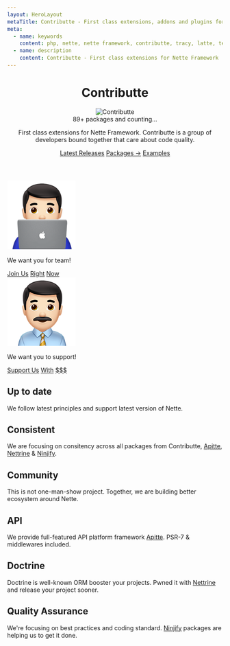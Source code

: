 ```yaml
---
layout: HeroLayout
metaTitle: Contributte - First class extensions, addons and plugins for Nette Framework. Planty of examples and tricks for Nette.
meta:
  - name: keywords
    content: php, nette, nette framework, contributte, tracy, latte, templates, database, extensions, addons, plugins
  - name: description
    content: Contributte - First class extensions for Nette Framework
---
```


<header class="text-center">
  <h1 class="hidden">Contributte</h1>
  <div class="flex mt-6">
    <div class="flex-1">
      <img src="/contributte.png" class="m-auto" alt="Contributte" title="Contributte logo" width="150">
    </div>
    <div class="flex-1 flex flex-col leading-tight">
      <span class="text-8xl">89+</span>
      <span class="text-gray-600 text-base font-bold">packages and counting...</span>
    </div>
  </div>
  <p class="text-2xl text-gray-600 mt-6">
    First class extensions for Nette Framework.
    Contributte is a group of developers bound together that care about code quality.
  </p>
  <div class="mt-6">
    <a href="/releases/" class="bg-blue-600 hover:bg-blue-700 text-white font-bold py-2 px-4 rounded mb-4 inline-block">Latest Releases</a>
    <a href="/packages/" class="bg-blue-600 hover:bg-blue-700 text-white font-bold py-2 px-4 rounded mb-4 inline-block">Packages →</a>
    <a href="/examples/" class="bg-blue-600 hover:bg-blue-700 text-white font-bold py-2 px-4 rounded mb-4 inline-block">Examples</a>
  </div>
</header>

<div class="flex my-12 justify-center">
  <div class="max-w-sm bg-white shadow-lg rounded-lg overflow-hidden mx-4 my-2">
    <div class="sm:flex sm:items-center px-6 py-4">
      <img class="block mx-auto sm:mx-0 sm:flex-shrink-0 h-16" src="https://raw.githubusercontent.com/iamcal/emoji-data/master/img-apple-160/1f468-1f3fb-200d-1f4bb.png"/>
      <div class="mt-4 sm:mt-0 sm:ml-4 text-center sm:text-left">
        <p class="text-xl font-bold leading-tight">We want you for team!</p>
        <div class="mt-4">
          <a href="/about.html" class="text-blue-600 hover:text-white hover:bg-blue-600 border border-blue-600 text-xs font-semibold rounded-full px-4 py-1 leading-normal">Join Us</a>
          <a href="/about.html" class="text-blue-600 hover:text-white hover:bg-blue-600 border border-blue-600 text-xs font-semibold rounded-full px-4 py-1 leading-normal">Right</a>
          <a href="/about.html" class="text-blue-600 hover:text-white hover:bg-blue-600 border border-blue-600 text-xs font-semibold rounded-full px-4 py-1 leading-normal">Now</a>
        </div>
      </div>
    </div>
  </div>

  <div class="max-w-sm bg-white shadow-lg rounded-lg overflow-hidden mx-4 my-2">
    <div class="sm:flex sm:items-center px-6 py-4">
      <img class="block mx-auto sm:mx-0 sm:flex-shrink-0 h-16" src="https://raw.githubusercontent.com/iamcal/emoji-data/master/img-apple-160/1f468-1f3fb-200d-1f4bc.png"/>
      <div class="mt-4 sm:mt-0 sm:ml-4 text-center sm:text-left">
        <p class="text-xl font-bold leading-tight">We want you to support!</p>
        <div class="mt-4">
          <a href="/partners.html" class="text-blue-600 hover:text-white hover:bg-blue-600 border border-blue-600 text-xs font-semibold rounded-full px-4 py-1 leading-normal">Support Us</a>
          <a href="/partners.html" class="text-blue-600 hover:text-white hover:bg-blue-600 border border-blue-600 text-xs font-semibold rounded-full px-4 py-1 leading-normal">With</a>
          <a href="/partners.html" class="text-blue-600 hover:text-white hover:bg-blue-600 border border-blue-600 text-xs font-semibold rounded-full px-4 py-1 leading-normal">$$$</a>
        </div>
      </div>
    </div>
  </div>
</div>

<div class="mt-12 flex flex-wrap">
  <div class="md:w-1/3 sm:w-100 px-4 pb-6">
    <h2 class="text-2xl font-medium">Up to date</h2>
    <p>We follow latest principles and support latest version of Nette.</p>
  </div>
  <div class="md:w-1/3 sm:w-100 px-4 pb-6">
    <h2 class="text-2xl font-medium">Consistent</h2>
    <p>We are focusing on consitency across all packages from Contributte, <a class="underline" href="/apitte/">Apitte</a>, <a class="underline" href="/nettrine/">Nettrine</a> & <a class="underline" href="/ninjify/">Ninjify</a>.</p>
  </div>
  <div class="md:w-1/3 sm:w-100 px-4 pb-6">
    <h2 class="text-2xl font-medium">Community</h2>
    <p>This is not one-man-show project. Together, we are building better ecosystem around Nette.</p>
  </div>
  <div class="md:w-1/3 sm:w-100 px-4 pb-6">
    <h2 class="text-2xl font-medium">API</h2>
    <p>We provide full-featured API platform framework <a class="underline" href="/apitte/">Apitte</a>. PSR-7 & middlewares included.</p>
  </div>
  <div class="md:w-1/3 sm:w-100 px-4 pb-6">
    <h2 class="text-2xl font-medium">Doctrine</h2>
    <p>Doctrine is well-known ORM booster your projects. Pwned it with <a class="underline" href="/nettrine/">Nettrine</a> and release your project sooner.</p>
  </div>
  <div class="md:w-1/3 sm:w-100 px-4 pb-6">
    <h2 class="text-2xl font-medium">Quality Assurance</h2>
    <p>We're focusing on best practices and coding standard. <a class="underline" href="/ninjify/">Ninjify</a> packages are helping us to get it done. </p>
  </div>
</div>
